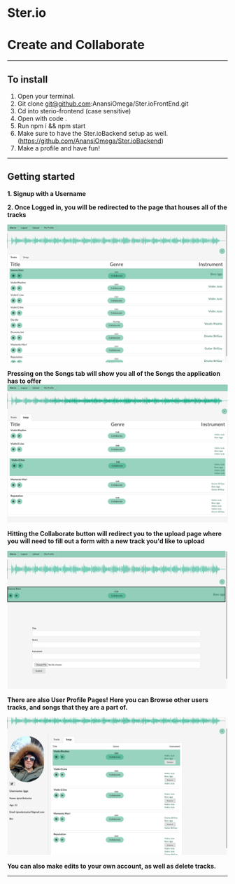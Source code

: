 # Ster.io
# Create and Collaborate

________________________________________________________

## To install 
1. Open your terminal.
2. Git clone git@github.com:AnansiOmega/Ster.ioFrontEnd.git
3. Cd into sterio-frontend (case sensitive)
4. Open with code .
6. Run npm i && npm start
7. Make sure to have the Ster.ioBackend setup as well.(https://github.com/AnansiOmega/Ster.ioBackend)
8. Make a profile and have fun!

________________________________________________________

## Getting started 
**1. Signup with a Username**

**2. Once Logged in, you will be redirected to the page that houses all of the tracks**

![homepage](src/images/ScreenShot1.png)

**Pressing on the Songs tab will show you all of the Songs the application has to offer**
![tracks](src/images/ScreenShot2.png)

**Hitting the Collaborate button will redirect you to the upload page where you will need to fill out a form with a new track you'd like to upload**

![uploadForm](src/images/ScreenShot3.png)

**There are also User Profile Pages! Here you can Browse other users tracks, and songs that they are a part of.**

![UserPages](src/images/ScreenShot4.png)

**You can also make edits to your own account, as well as delete tracks.**

________________________________________________________
